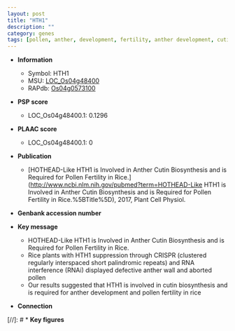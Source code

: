 ```yaml
---
layout: post
title: "HTH1"
description: ""
category: genes
tags: [pollen, anther, development, fertility, anther development, cutin]
---
```


* **Information**  
    + Symbol: HTH1  
    + MSU: [LOC_Os04g48400](http://rice.plantbiology.msu.edu/cgi-bin/ORF_infopage.cgi?orf=LOC_Os04g48400)  
    + RAPdb: [Os04g0573100](http://rapdb.dna.affrc.go.jp/viewer/gbrowse_details/irgsp1?name=Os04g0573100)  

* **PSP score**  
    + LOC_Os04g48400.1: 0.1296 

* **PLAAC score**  
    + LOC_Os04g48400.1: 0 

* **Publication**  
    + [HOTHEAD-Like HTH1 is Involved in Anther Cutin Biosynthesis and is Required for Pollen Fertility in Rice.](http://www.ncbi.nlm.nih.gov/pubmed?term=HOTHEAD-Like HTH1 is Involved in Anther Cutin Biosynthesis and is Required for Pollen Fertility in Rice.%5BTitle%5D), 2017, Plant Cell Physiol.

* **Genbank accession number**  

* **Key message**  
    + HOTHEAD-Like HTH1 is Involved in Anther Cutin Biosynthesis and is Required for Pollen Fertility in Rice.
    + Rice plants with HTH1 suppression through CRISPR (clustered regularly interspaced short palindromic repeats) and RNA interference (RNAi) displayed defective anther wall and aborted pollen
    + Our results suggested that HTH1 is involved in cutin biosynthesis and is required for anther development and pollen fertility in rice

* **Connection**  

[//]: # * **Key figures**  


